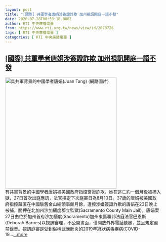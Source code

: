 ```yaml
---
layout: post
title: "[國際] 共軍學者唐娟涉簽證詐欺 加州視訊開庭一語不發"
date: 2020-07-28T00:59:18.000Z
author: RTI 中央廣播電臺
from: https://www.rti.org.tw/news/view/id/2073726
tags: [ RTI 中央廣播電臺 ]
categories: [ RTI 中央廣播電臺 ]
---
```

<!--1595897958000-->
[[國際] 共軍學者唐娟涉簽證詐欺 加州視訊開庭一語不發](https://www.rti.org.tw/news/view/id/2073726)
------

<div>
<img src="https://static.rti.org.tw/assets/thumbnails/2020/07/28/26a4b61746326e6b0ed4b87fa64e79a3.JPG" width="360" alt="具共軍背景的中國學者唐娟(Juan Tang) (網路圖片)" title="具共軍背景的中國學者唐娟(Juan Tang) (網路圖片)"><br>有共軍背景的中國學者唐娟被美國政府指控簽證詐欺，她在逃亡約一個月後被捕入獄，27日首次出庭應訊，法官擇定下次庭審日為8月10日。37歲的唐娟被美國政府指控藏匿在中國駐舊金山總領事館月餘，遭控涉嫌簽證詐欺的唐娟在23日晚上被捕，關押在北加州沙加緬度郡立監獄(Sacramento County Main Jail)。唐娟案27日由位於加州首府沙加緬度(Sacramento)加州東區聯邦法庭法官巴恩斯(Deborah Barnes)以視訊審理，不公開畫面，僅開放外界電話聽審，並且規定嚴禁錄音。視訊庭審是受到俗稱武漢肺炎的2019年冠狀病毒疾病(COVID-19...<a target="_blank" href="https://www.rti.org.tw/news/view/id/2073726">...more</a>
</div>
